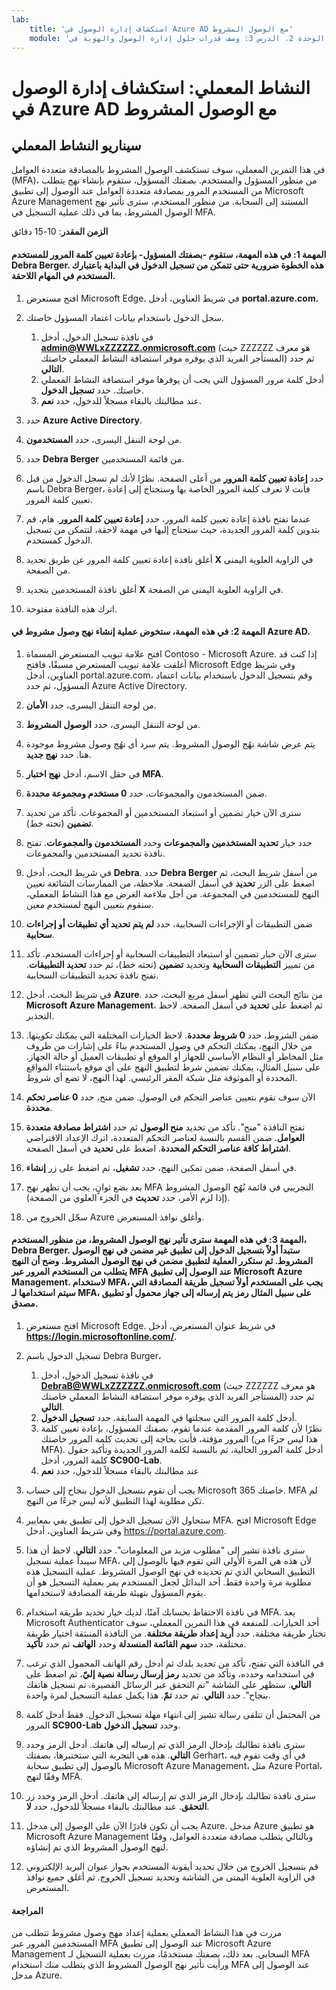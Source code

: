 ```yaml
---
lab:
    title: 'استكشاف إدارة الوصول في Azure AD مع الوصول المشروط'
    module: 'الوحدة 2، الدرس 3: وصف قدرات حلول إدارة الوصول والهوية في Microsoft: استكشاف قدرات إدارة الوصول في Azure AD'
---
```



# النشاط المعملي: استكشاف إدارة الوصول في Azure AD مع الوصول المشروط

## سيناريو النشاط المعملي
في هذا التمرين المعملي، سوف تستكشف الوصول المشروط بالمصادقة متعددة العوامل (MFA)، من منظور المسؤول والمستخدم.  بصفتك المسؤول، ستقوم بإنشاء نهج يتطلب من المستخدم المرور بمصادقة متعددة العوامل عند الوصول إلى تطبيق Microsoft Azure Management المستند إلى السحابة.  من منظور المستخدم، سترى تأثير نهج الوصول المشروط، بما في ذلك عملية التسجيل في MFA.

**الزمن المقدر**: 10-15 دقائق

#### المهمة 1: في هذه المهمة، ستقوم -بصفتك المسؤول- بإعادة تعيين كلمة المرور للمستخدم Debra Berger.  هذه الخطوة ضرورية حتى تتمكن من تسجيل الدخول في البداية باعتبارك المستخدم في المهام اللاحقة.

1. افتح مستعرض Microsoft Edge.  في شريط العناوين، أدخل **portal.azure.com.**

2. سجل الدخول باستخدام بيانات اعتماد المسؤول خاصتك.
    1. في نافذة تسجيل الدخول، أدخل **admin@WWLxZZZZZZ.onmicrosoft.com** (حيث ZZZZZZ هو معرف المستأجر الفريد الذي يوفره موفر استضافة النشاط المعملي خاصتك) ثم حدد **التالي**.
    1. أدخل كلمة مرور المسؤول التي يجب أن يوفرها موفر استضافة النشاط المعملي خاصتك. حدد **تسجيل الدخول**.
    1. عند مطالبتك بالبقاء مسجلاً للدخول، حدد **نعم**.

3. حدد **Azure Active Directory**.  

4. من لوحة التنقل اليسرى، حدد **المستخدمون**.

5. حدد **Debra Berger** من قائمة المستخدمين.

6. حدد **إعادة تعيين كلمة المرور** من أعلى الصفحة. نظرًا لأنك لم تسجل الدخول من قبل باسم Debra Berger، فأنت لا تعرف كلمة المرور الخاصة بها وستحتاج إلى إعادة تعيين كلمة المرور.

7. عندما تفتح نافذة إعادة تعيين كلمة المرور، حدد **إعادة تعيين كلمة المرور**.  هام، قم بتدوين كلمة المرور الجديدة، حيث ستحتاج إليها في مهمة لاحقة، لتتمكن من تسجيل الدخول كمستخدم.

8. أغلق نافذة إعادة تعيين كلمة المرور عن طريق تحديد **X** في الزاوية العلوية اليمنى من الصفحة.

9. أغلق نافذة المستخدمين بتحديد **X** في الزاوية العلوية اليمنى من الصفحة.

10. اترك هذه النافذة مفتوحة.


#### المهمة 2:  في هذه المهمة، ستخوض عملية إنشاء نهج وصول مشروط في Azure AD.

1. افتح علامة تبويب المستعرض المسماة Contoso - Microsoft Azure.   إذا كنت قد أغلقت علامة تبويب المستعرض مسبقًا، فافتح Microsoft Edge وفي شريط العناوين، أدخل portal.azure.com، وقم بتسجيل الدخول باستخدام بيانات اعتماد المسؤول، ثم حدد Azure Active Directory.  

2. من لوحة التنقل اليسرى، حدد **الأمان**.

3. من لوحة التنقل اليسرى، حدد **الوصول المشروط**.

4. يتم عرض شاشة نهُج الوصول المشروط. يتم سرد أي نهُج وصول مشروط موجودة هنا. حدد **نهج جديد**.

5. في حقل الاسم، أدخل **نهج اختبار MFA**.

6. ضمن المستخدمون والمجموعات، حدد **0 مستخدم ومجموعة محددة**.

7. سترى الآن خيار تضمين أو استبعاد المستخدمين أو المجموعات.  تأكد من تحديد **تضمين** (تحته خط).

8. حدد خيار **تحديد المستخدمين والمجموعات** وحدد **المستخدمون والمجموعات**.  تفتح نافذة تحديد المستخدمين والمجموعات.  

9. في شريط البحث، أدخل **Debra**.  حدد **Debra Berger** من أسفل شريط البحث، ثم اضغط على الزر **تحديد** في أسفل الصفحة.  ملاحظة، من الممارسات الشائعة تعيين النهج للمستخدمين في المجموعة.  من أجل ملاءمة الغرض مع هذا النشاط المعملي، سنقوم بتعيين النهج لمستخدم معين. 

10. ضمن التطبيقات أو الإجراءات السحابية، حدد **لم يتم تحديد أي تطبيقات أو إجراءات سحابية**.

11. سترى الآن خيار تضمين أو استبعاد التطبيقات السحابية أو إجراءات المستخدم.  تأكد من تمييز **التطبيقات السحابية** وتحديد **تضمين** (تحته خط)، ثم حدد **تحديد التطبيقات**.  تفتح نافذة تحديد التطبيقات السحابية.

12. في شريط البحث، أدخل **Azure**.  من نتائج البحث التي تظهر أسفل مربع البحث، حدد **Microsoft Azure Management**، ثم اضغط على **تحديد** في أسفل الصفحة.  لاحظ التحذير.  

13. ضمن الشروط، حدد **0 شروط محددة**.  لاحظ الخيارات المختلفة التي يمكنك تكوينها.  من خلال النهج، يمكنك التحكم في وصول المستخدم بناءً على إشارات من ظروف مثل المخاطر أو النظام الأساسي للجهاز أو الموقع أو تطبيقات العميل أو حالة الجهاز.  على سبيل المثال، يمكنك تضمين شرط لتطبيق النهج على أي موقع باستثناء المواقع المحددة أو الموثوقة مثل شبكة المقر الرئيسي.  لهذا النهج، لا تضع أي شروط.

14. الآن سوف تقوم بتعيين عناصر التحكم في الوصول.  ضمن منح، حدد **0 عناصر تحكم محددة**.

15. تفتح النافذة "منح".  تأكد من تحديد **منح الوصول** ثم حدد **اشتراط مصادقة متعددة العوامل**.  ضمن القسم بالنسبة لعناصر التحكم المتعددة، اترك الإعداد الافتراضي **اشتراط كافة عناصر التحكم المحددة**.  اضغط على **تحديد** في أسفل الصفحة.

16. في أسفل الصفحة، ضمن تمكين النهج، حدد **تشغيل**، ثم اضغط على زر **إنشاء**.

17. بعد بضع ثوانٍ، يجب أن تظهر نهج MFA التجريبي في قائمة نُهُج الوصول المشروط (إذا لزم الأمر، حدد **تحديث** في الجزء العلوي من الصفحة).

18. سجّل الخروج من Azure وأغلق نوافذ المستعرض.

#### المهمة 3: في هذه المهمة سترى تأثير نهج الوصول المشروط، من منظور المستخدم، Debra Berger. ستبدأ أولاً بتسجيل الدخول إلى تطبيق غير مضمن في نهج الوصول المشروط.  ثم ستكرر العملية لتطبيق مضمن في نهج الوصول المشروط.  وضح أن النهج يتطلب من المستخدم المرور عبر MFA عند الوصول إلى تطبيق Microsoft Azure Management.  لاستخدام MFA، يجب على المستخدم أولاً تسجيل طريقة المصادقة التي سيتم استخدامها لـ MFA، على سبيل المثال رمز يتم إرساله إلى جهاز محمول أو تطبيق مصدق.

1. افتح مستعرض Microsoft Edge.  في شريط عنوان المستعرض، أدخل **https://login.microsoftonline.com/**.

1. تسجيل الدخول باسم Debra Burger،
    1. في نافذة تسجيل الدخول، أدخل **DebraB@WWLxZZZZZZ.onmicrosoft.com** (حيث ZZZZZZ هو معرف المستأجر الفريد الذي يوفره موفر استضافة النشاط المعملي خاصتك) ثم حدد **التالي**.
    1. أدخل كلمة المرور التي سجلتها في المهمة السابقة. حدد **تسجيل الدخول**.
    1. نظرًا لأن كلمة المرور المقدمة عندما تقوم، بصفتك المسؤول، بإعادة تعيين كلمة المرور مؤقتة، فأنت بحاجة إلى تحديث كلمة المرور خاصتك (هذا ليس جزءًا من MFA).  أدخل كلمة المرور الحالية، ثم بالنسبة لكلمة المرور الجديدة وتأكيد حقول كلمة المرور، أدخل **SC900-Lab**.
    1. عند مطالبتك بالبقاء مسجلاً للدخول، حدد **نعم**

1. يجب أن تقوم بتسجيل الدخول بنجاح إلى حساب Microsoft 365 خاصتك.  MFA لم تكن مطلوبة لهذا التطبيق لأنه ليس جزءًا من النهج.

1. ستحاول الآن تسجيل الدخول إلى تطبيق يفي بمعايير MFA.  افتح Microsoft Edge وفي شريط العناوين، أدخل https://portal.azure.com.

1. سترى نافذة تشير إلى "مطلوب مزيد من المعلومات".  حدد **التالي**.  لاحظ أن هذا سيبدأ عملية تسجيل MFA، لأن هذه هي المرة الأولى التي تقوم فيها بالوصول إلى التطبيق السحابي الذي تم تحديده في نهج الوصول المشروط.  عملية التسجيل هذه مطلوبة مرة واحدة فقط.   أحد البدائل لجعل المستخدم يمر بعملية التسجيل هو أن يقوم المسؤول بتهيئة طريقة المصادقة لاستخدامها.

1. في نافذة الاحتفاظ بحسابك آمنًا، لديك خيار تحديد طريقة استخدام MFA.  يعد Microsoft Authenticator أحد الخيارات. للمنفعة في هذا التمرين المعملي، سوف تختار طريقة مختلفة.  حدد **أريد إعداد طريقة مختلفة**.  من النافذة المنبثقة اختيار طريقة مختلفة، حدد **سهم القائمة المنسدلة** وحدد **الهاتف** ثم حدد **تأكيد**.

1. في النافذة التي تفتح، تأكد من تحديد بلدك ثم أدخل رقم الهاتف المحمول الذي ترغب في استخدامه وحدده، وتأكد من تحديد **رمز إرسال رسالة نصية إليّ**، ثم اضغط على **التالي**.  ستظهر على الشاشة "تم التحقق عبر الرسائل القصيرة. تم تسجيل هاتفك بنجاح".  حدد **التالي**. ثم حدد **تمّ**.  هذا يكمل عملية التسجيل لمرة واحدة.

1. من المحتمل أن تتلقى رسالة تشير إلى انتهاء مهلة تسجيل الدخول.  فقط أدخل كلمة المرور **SC900-Lab** وحدد **تسجيل الدخول**.

1. سترى نافذة تطالبك بإدخال الرمز الذي تم إرساله إلى هاتفك.  أدخل الرمز وحدد **التالي**.  هذه هي التجربة التي ستختبرها، بصفتك Gerhart، في أي وقت تقوم فيه بالوصول إلى تطبيق سحابة Microsoft Azure Management، مثل Azure Portal، وفقًا لنهج MFA.

1. سترى نافذة تطالبك بإدخال الرمز الذي تم إرساله إلى هاتفك.  أدخل الرمز وحدد زر **التحقق**.  عند مطالبتك بالبقاء مسجلاً للدخول، حدد **لا**.

1. يجب أن تكون قادرًا الآن على الوصول إلى مدخل Azure.  مدخل Azure هو تطبيق Microsoft Azure Management وبالتالي يتطلب مصادقة متعددة العوامل، وفقًا لنهج الوصول المشروط الذي تم إنشاؤه.  

1. قم بتسجيل الخروج من خلال تحديد أيقونة المستخدم بجوار عنوان البريد الإلكتروني في الزاوية العلوية اليمنى من الشاشة وتحديد تسجيل الخروج. ثم أغلق جميع نوافذ المستعرض.

#### المراجعة
مررت في هذا النشاط المعملي بعملية إعداد مهج وصول مشروط تتطلب من المستخدمين المرور عبر MFA عند الوصول إلى تطبيق Microsoft Azure Management السحابي.  بعد ذلك، بصفتك مستخدمًا، مررت بعملية التسجيل لـ MFA ورأيت تأثير نهج الوصول المشروط الذي يتطلب منك استخدام MFA عند الوصول إلى مدخل Azure.
